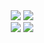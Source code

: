 
<div align="center">
<img src="https://img.shields.io/badge/Python-3670A0?style=for-the-badge&logo=python&logoColor=ffdd54">
<img src="https://img.shields.io/badge/Go-00AED8.svg?style=for-the-badge&logo=go&logoColor=white">
</div>

<div align="center">
<img src="https://img.shields.io/badge/HTML5-F26624.svg?style=for-the-badge&logo=html5&logoColor=white">
<img src="https://img.shields.io/badge/CSS-2465F1.svg?style=for-the-badge&logo=CSS3&logoColor=white">
</div>
